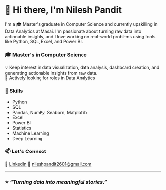 # 👋 Hi there, I'm Nilesh Pandit  
I'm a 🎓 Master's graduate in Computer Science and currently upskilling in Data Analytics at Masai. I'm passionate about turning raw data into actionable insights, and I love working on real-world problems using tools like Python, SQL, Excel, and Power BI.  

### 🎓 Master's in Computer Science  
💡 Keep interest in data visualization, data analysis, dashboard creation, and generating actionable insights from raw data.  
🚀 Actively looking for roles in Data Analytics  

### 🧰 Skills  
- Python  
- SQL  
- Pandas, NumPy, Seaborn, Matplotlib  
- Excel  
- Power BI  
- Statistics  
- Machine Learning  
- Deep Learning  

### 📫 Let's Connect  
💼 [LinkedIn](https://www.linkedin.com/in/nilesh-pandit-40a129234/) 
📧 nileshpandit2601@gmail.com  

---
### ⭐️ *“Turning data into meaningful stories.”*  
